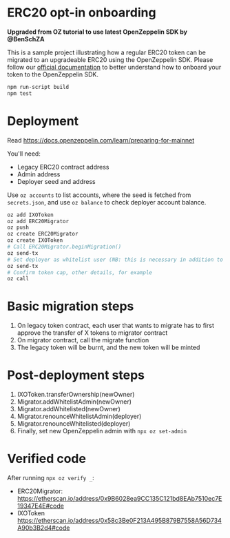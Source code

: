 # ERC20 opt-in onboarding

**Upgraded from OZ tutorial to use latest OpenZeppelin SDK by @BenSchZA**

This is a sample project illustrating how a regular ERC20 token can be migrated to an upgradeable ERC20 using the OpenZeppelin SDK. Please follow our [official documentation](https://docs.zeppelinos.org/docs/erc20_onboarding.html) to better understand how to onboard your token to the OpenZeppelin SDK.

```bash
npm run-script build
npm test
```

# Deployment

Read https://docs.openzeppelin.com/learn/preparing-for-mainnet

You'll need:
* Legacy ERC20 contract address
* Admin address
* Deployer seed and address

Use `oz accounts` to list accounts, where the seed is fetched from `secrets.json`, and use `oz balance` to check deployer account balance.

```bash
oz add IXOToken
oz add ERC20Migrator
oz push
oz create ERC20Migrator
oz create IXOToken
# Call ERC20Migrator.beginMigration()
oz send-tx
# Set deployer as whitelist user (NB: this is necessary in addition to being an admin)
oz send-tx
# Confirm token cap, other details, for example
oz call
```

# Basic migration steps

1. On legacy token contract, each user that wants to migrate has to first approve the transfer of X tokens to migrator contract
2. On migrator contract, call the migrate function
3. The legacy token will be burnt, and the new token will be minted

# Post-deployment steps

1. IXOToken.transferOwnership(newOwner)
2. Migrator.addWhitelistAdmin(newOwner)
3. Migrator.addWhitelisted(newOwner)
4. Migrator.renounceWhitelistAdmin(deployer)
5. Migrator.renounceWhitelisted(deployer)
6. Finally, set new OpenZeppelin admin with `npx oz set-admin`

# Verified code

After running `npx oz verify _`:
* ERC20Migrator: https://etherscan.io/address/0x9B6028ea9CC135C121bd8EAb7510ec7E19347E4E#code
* IXOToken https://etherscan.io/address/0x58c3Be0F213A495B879B7558A56D734A90b3B2d4#code
